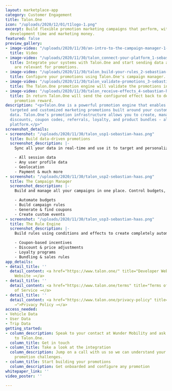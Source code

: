 ```yaml
---
layout: marketplace-app
category: Customer Engagement
title: Talon.One
icon: "/uploads/2020/12/01/t1logo-1.png"
excerpt: Build flexible promotion marketing campaigns that perform, without wasting
  development time and marketing money.
featured: false
preview_gallery:
- image-video: "/uploads/2020/11/30/an-intro-to-the-campaign-manager-1-sebastian-haas.mp4"
  title: Video
- image-video: "/uploads/2020/11/30/talon_connect-your-platform_1-sebastian-haas.png"
  title: Integrate your systems with Talon.One and start sending data attributes that
    are relevant for promotions.
- image-video: "/uploads/2020/11/30/talon_build-your-rules_2-sebastian-haas.png"
  title: Configure your promotions using Talon.One's campaign manager.
- image-video: "/uploads/2020/11/30/talon_validate-promotions_3-sebastian-haas.png"
  title: The Talon.One promotion engine will validate the promotions in real-time.
- image-video: "/uploads/2020/11/30/talon_receive-effects_4-sebastian-haas.png"
  title: In return Talon.One will send the configured effect back to deliver the expected
    promotion reward.
description: "<p>Talon.One is a powerful promotion engine that enables you to create
  targeted and customized marketing promotions built around your customer and session
  data. Talon.One’s promotion infrastructure allows you to create, manage, and track
  discounts, coupon codes, referrals, loyalty, and product bundles - all in one holistic
  platform.</p>"
screenshot_details:
- screenshot: "/uploads/2020/11/30/talon_usp1-sebastian-haas.png"
  title: Build data-driven promotions
  screenshot_description: |-
    Sync all your data in real-time and use it to target and personalize your promotions more effectively than ever before. Anything is possible.

    - All session data
    - Any user profile data
    - Geolocation
    - Payment & much more
- screenshot: "/uploads/2020/11/30/talon_usp2-sebastian-haas.png"
  title: The Campaign Manager
  screenshot_description: |-
    Build and manage all your campaigns in one place. Control budgets, rewards, priorities, redemptions and so much more.

    - Automate budgets
    - Build campaign rules
    - Generate & find coupons
    - Create custom events
- screenshot: "/uploads/2020/11/30/talon_usp3-sebastian-haas.png"
  title: The Rule Engine
  screenshot_description: |-
    Build rules using conditions and effects to create completely automated workflows for all of your campaigns.

    - Coupon-based incentives
    - Discount & price adjustments
    - Loyalty programs
    - Bundling & sales rules
app_details:
- detail_title: ''
  detail_content: <a href="https://www.talon.one/" title="Developer Website →">Developer
    Website →</a>
- detail_title: ''
  detail_content: <a href="https://www.talon.one/terms" title="Terms of Service →">Terms
    of Service →</a>
- detail_title: ''
  detail_content: <a href="https://www.talon.one/privacy-policy" title="Privacy Policy
    →">Privacy Policy →</a>
access_needed:
- Vehicle Data
- User Data
- Trip Data
getting_started:
- column_description: Speak to your contact at Wunder Mobility and ask for an introduction
    to Talon.One.
  column_title: Get in touch
- column_title: Take a look at the integration
  column_description: Jump on a call with us so we can understand your business and
    promotion challenges.
- column_title: Start building your promotions
  column_description: Get onboarded and configure any promotion
whitepaper_link: ''
video_poster: ''

---
```

